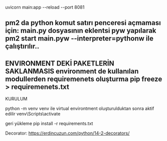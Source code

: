 uvicorn main:app --reload --port 8081

pm2 da python komut satırı penceresi açmaması için:
main.py dosyasının eklentsi pyw yapılarak 
pm2 start main.pyw --interpreter=pythonw
ile çalıştırılır..
----------------------------------------
ENVIRONMENT DEKİ PAKETLERİN SAKLANMASIS
environment de kullanılan modullerden requiremenets oluşturma
pip freeze > requiremenets.txt
---------------------------------
KURULUM

python -m venv venv 
ile virtual environtment oluşturulduktan sonra aktif edilir
venv\Scripts\activate

geri yükleme
pip install -r requirements.txt

Decorator:
https://erdincuzun.com/python/14-2-decorators/